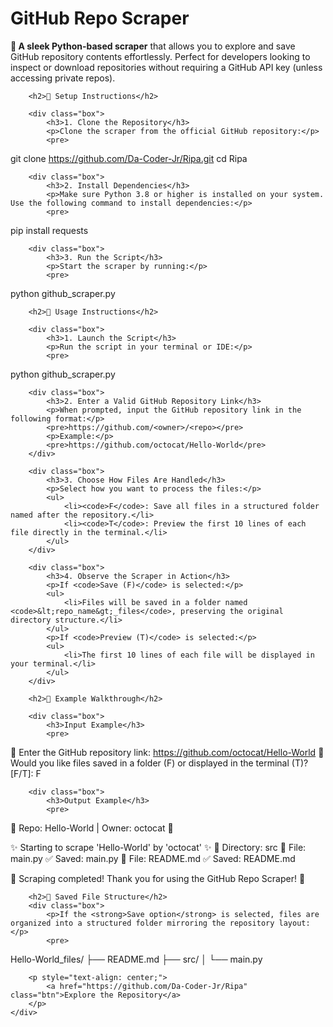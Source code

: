 
</head>
<body>
    <div class="container">
        <h1>GitHub Repo Scraper</h1>
        <p><strong>🚀 A sleek Python-based scraper</strong> that allows you to explore and save GitHub repository contents effortlessly. Perfect for developers looking to inspect or download repositories without requiring a GitHub API key (unless accessing private repos).</p>

        <h2>📂 Setup Instructions</h2>

        <div class="box">
            <h3>1. Clone the Repository</h3>
            <p>Clone the scraper from the official GitHub repository:</p>
            <pre>
git clone https://github.com/Da-Coder-Jr/Ripa.git
cd Ripa
            </pre>
        </div>

        <div class="box">
            <h3>2. Install Dependencies</h3>
            <p>Make sure Python 3.8 or higher is installed on your system. Use the following command to install dependencies:</p>
            <pre>
pip install requests
            </pre>
        </div>

        <div class="box">
            <h3>3. Run the Script</h3>
            <p>Start the scraper by running:</p>
            <pre>
python github_scraper.py
            </pre>
        </div>

        <h2>🔧 Usage Instructions</h2>

        <div class="box">
            <h3>1. Launch the Script</h3>
            <p>Run the script in your terminal or IDE:</p>
            <pre>
python github_scraper.py
            </pre>
        </div>

        <div class="box">
            <h3>2. Enter a Valid GitHub Repository Link</h3>
            <p>When prompted, input the GitHub repository link in the following format:</p>
            <pre>https://github.com/<owner>/<repo></pre>
            <p>Example:</p>
            <pre>https://github.com/octocat/Hello-World</pre>
        </div>

        <div class="box">
            <h3>3. Choose How Files Are Handled</h3>
            <p>Select how you want to process the files:</p>
            <ul>
                <li><code>F</code>: Save all files in a structured folder named after the repository.</li>
                <li><code>T</code>: Preview the first 10 lines of each file directly in the terminal.</li>
            </ul>
        </div>

        <div class="box">
            <h3>4. Observe the Scraper in Action</h3>
            <p>If <code>Save (F)</code> is selected:</p>
            <ul>
                <li>Files will be saved in a folder named <code>&lt;repo_name&gt;_files</code>, preserving the original directory structure.</li>
            </ul>
            <p>If <code>Preview (T)</code> is selected:</p>
            <ul>
                <li>The first 10 lines of each file will be displayed in your terminal.</li>
            </ul>
        </div>

        <h2>📁 Example Walkthrough</h2>

        <div class="box">
            <h3>Input Example</h3>
            <pre>
🔗 Enter the GitHub repository link: https://github.com/octocat/Hello-World
📂 Would you like files saved in a folder (F) or displayed in the terminal (T)? [F/T]: F
            </pre>
        </div>

        <div class="box">
            <h3>Output Example</h3>
            <pre>
🌟 Repo: Hello-World | Owner: octocat 🌟

✨ Starting to scrape 'Hello-World' by 'octocat' ✨
📁 Directory: src
📄 File: main.py
✅ Saved: main.py
📄 File: README.md
✅ Saved: README.md

🎉 Scraping completed! Thank you for using the GitHub Repo Scraper! 🎉
            </pre>
        </div>

        <h2>📂 Saved File Structure</h2>
        <div class="box">
            <p>If the <strong>Save option</strong> is selected, files are organized into a structured folder mirroring the repository layout:</p>
            <pre>
Hello-World_files/
├── README.md
├── src/
│   └── main.py
            </pre>
        </div>

        <p style="text-align: center;">
            <a href="https://github.com/Da-Coder-Jr/Ripa" class="btn">Explore the Repository</a>
        </p>
    </div>
</body>
</html>
